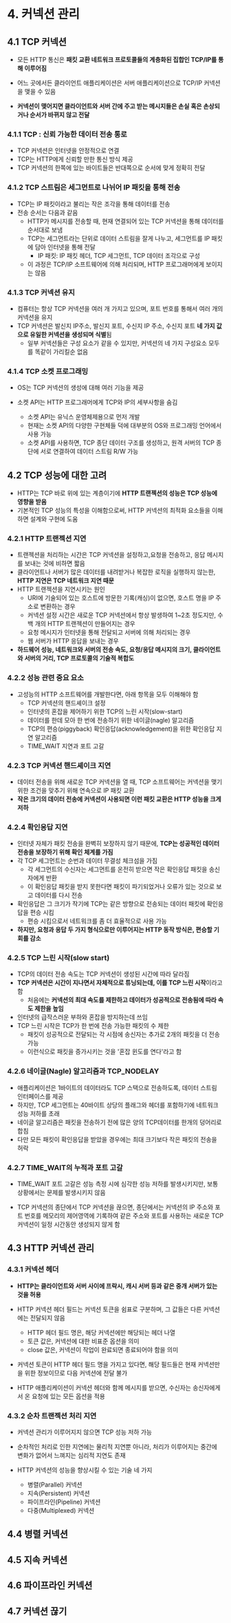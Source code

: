 # 4. 커넥션 관리

## 4.1 TCP 커넥션

- 모든 HTTP 통신은 **패킷 교환 네트워크 프로토콜들의 계층화된 집합인 TCP/IP를 통해 이루어짐**
- 어느 곳에서든 클라이언트 애플리케이션은 서버 애플리케이션으로 TCP/IP 커넥션을 맺을 수 있음

- **커넥션이 맺어지면 클라이언트와 서버 간에 주고 받는 메시지들은 손실 혹은 손상되거나 순서가 바뀌지 않고 전달**

### 4.1.1 TCP : 신뢰 가능한 데이터 전송 통로

- TCP 커넥션은 인터넷을 안정적으로 연결
- TCP는 HTTP에게 신뢰할 만한 통신 방식 제공
- TCP 커넥션의 한쪽에 있는 바이트들은 반대쪽으로 순서에 맞게 정확히 전달

### 4.1.2 TCP 스트림은 세그먼트로 나뉘어 IP 패킷을 통해 전송

- TCP는 IP 패킷이라고 불리는 작은 조각을 통해 데이터를 전송
- 전송 순서는 다음과 같음
  - HTTP가 메시지를 전송할 때, 현재 연결되어 있는 TCP 커넥션을 통해 데이터를 순서대로 보냄
  - TCP는 세그먼트라는 단위로 데이터 스트림을 잘게 나누고, 세그먼트를 IP 패킷에 담아 인터넷을 통해 전달
    - IP 패킷: IP 패킷 헤더, TCP 세그먼트, TCP 데이터 조각으로 구성
  - 이 과정은 TCP/IP 소프트웨어에 의해 처리되며, HTTP 프로그래머에게 보이지는 않음

### 4.1.3 TCP 커넥션 유지

- 컴퓨터는 항상 TCP 커넥션을 여러 개 가지고 있으며, 포트 번호를 통해서 여러 개의 커넥션을 유지
- TCP 커넥션은 발신지 IP주소, 발신지 포트, 수신지 IP 주소, 수신지 포트 **네 가지 값으로 유일한 커넥션을 생성되며 식별**됨
  - 일부 커넥션들은 구성 요소가 같을 수 있지만, 커넥션의 네 가지 구성요소 모두를 똑같이 가리킬순 없음

### 4.1.4 TCP 소켓 프로그래밍

- OS는 TCP 커넥션의 생성에 대해 여러 기능을 제공

- 소켓 API는 HTTP 프로그래머에게 TCP와 IP의 세부사항을 숨김
  - 소켓 API는 유닉스 운영체제용으로 먼저 개발
  - 현재는 소켓 API의 다양한 구현체들 덕에 대부분의 OS와 프로그래밍 언어에서 사용 가능
  - 소켓 API를 사용하면, TCP 종단 데이터 구조를 생성하고, 원격 서버의 TCP 종단에 서로 연결하여 데이터 스트림 R/W 가능

## 4.2 TCP 성능에 대한 고려

- HTTP는 TCP 바로 위에 있는 계층이기에 **HTTP 트랜젝션의 성능은 TCP 성능에 영향을 받음**
- 기본적인 TCP 성능의 특성을 이해함으로써, HTTP 커넥션의 최적화 요소들을 이해하면 설계와 구현에 도움

### 4.2.1 HTTP 트랜젝션 지연

- 트랜젝션을 처리하는 시간은 TCP 커넥션을 설정하고,요청을 전송하고, 응답 메시지를 보내는 것에 비하면 짧음
- 클라이언트나 서버가 많은 데이터를 내려받거나 복잡한 로직을 실행하지 않는한, **HTTP 지연은 TCP 네트워크 지연 때문**
- HTTP 트랜젝션을 지연시키는 원인
  - URI에 기술되어 있는 호스트에 방문한 기록(캐싱)이 없으면, 호스트 명을 IP 주소로 변환하는 경우
  - 커넥션 설정 시간은 새로운 TCP 커넥션에서 항상 발생하여 1~2초 정도지만, 수백 개의 HTTP 트랜젝션이 만들어지는 경우
  - 요청 메시지가 인터넷을 통해 전달되고 서버에 의해 처리되는 경우
  - 웹 서버가 HTTP 응답을 보내는 경우
- **하드웨어 성능, 네트워크와 서버의 전송 속도, 요청/응답 메시지의 크기, 클라이언트와 서버의 거리, TCP 프로토콜의 기술적 복합도**

### 4.2.2 성능 관련 중요 요소

- 고성능의 HTTP 소프트웨어를 개발한다면, 아래 항목을 모두 이해해야 함
  - TCP 커넥션의 핸드셰이크 설정
  - 인터넷의 혼잡을 제어하기 위한 TCP의 느린 시작(slow-start)
  - 데이터를 한데 모아 한 번에 전송하기 위한 네이글(nagle) 알고리즘
  - TCP의 편승(piggyback) 확인응답(acknowledgement)을 위한 확인응답 지연 알고리즘
  - TIME_WAIT 지연과 포트 고갈

### 4.2.3 TCP 커넥션 핸드셰이크 지연

- 데이터 전송을 위해 새로운 TCP 커넥션을 열 때, TCP 소프트웨어는 커넥션을 맺기 위한 조건을 맞추기 위해 연속으로 IP 패킷 교환
- **작은 크기의 데이터 전송에 커넥션이 사용되면 이런 패킷 교환은 HTTP 성능을 크게 저하**

### 4.2.4 확인응답 지연

- 인터넷 자체가 패킷 전송을 완벽히 보장하지 않기 때문에, **TCP는 성공적인 데이터 전송을 보장하기 위해 확인 체계를 가짐**
- 각 TCP 세그먼트는 순번과 데이터 무결성 체크섬을 가짐
  - 각 세그먼트의 수신자는 세그먼트를 온전히 받으면 작은 확인응답 패킷을 송신자에게 반환
  - 이 확인응답 패킷을 받지 못한다면 패킷이 파기되었거나 오류가 있는 것으로 보고 데이터를 다시 전송
- 확인응답은 그 크기가 작기에 TCP는 같은 방향으로 전송되는 데이터 패킷에 확인응답을 편승 시킴
  - 편승 시킴으로서 네트워크를 좀 더 효율적으로 사용 가능
- **하지만, 요청과 응답 두 가지 형식으로만 이루어지는 HTTP 동작 방식은, 편승할 기회를 감소**

### 4.2.5 TCP 느린 시작(slow start)

- TCP의 데이터 전송 속도는 TCP 커넥션이 생성된 시간에 따라 달라짐
- **TCP 커넥션은 시간이 지나면서 자체적으로 튜닝되는데, 이를 TCP 느린 시작**이라고 함
  - 처음에는 **커넥션의 최대 속도를 제한하고 데이터가 성공적으로 전송됨에 따라 속도 제한을 높임**
- 인터넷의 급작스러운 부하와 혼잡을 방지하는데 쓰임
- TCP 느린 시작은 TCP가 한 번에 전송 가능한 패킷의 수 제한
  - 패킷이 성공적으로 전달되는 각 시점에 송신자는 추가로 2개의 패킷을 더 전송 가능
  - 이런식으로 패킷을 증가시키는 것을 '혼잡 윈도를 연다'라고 함

### 4.2.6 네이글(Nagle) 알고리즘과 TCP_NODELAY

- 애플리케이션은 1바이트의 데이터라도 TCP 스택으로 전송하도록, 데이터 스트림 인터페이스를 제공
- 하지만, TCP 세그먼트는 40바이트 상당의 플래그와 헤더를 포함하기에 네트워크 성능 저하를 초래
- 네이글 알고리즘은 패킷을 전송하기 전에 많은 양의 TCP데이터를 한개의 덩어리로 합침
- 다만 모든 패킷이 확인응답을 받았을 경우에는 최대 크기보다 작은 패킷의 전송을 허락

### 4.2.7 TIME_WAIT의 누적과 포트 고갈

- TIME_WAIT 포트 고갈은 성능 측정 시에 심각한 성능 저하를 발생시키지만, 보통 상황에서는 문제를 발생시키지 않음

- TCP 커넥션의 종단에서 TCP 커넥션을 끊으면, 종단에서는 커넥션의 IP 주소와 포트 번호를 메모리의 제어영역에 기록하여 같은 주소와 포트를 사용하는 새로운 TCP 커넥션이 일정 시간동안 생성되지 않게 함


## 4.3 HTTP 커넥션 관리

### 4.3.1 커넥션 헤더

- **HTTP는 클라이언트와 서버 사이에  프락시, 캐시 서버 등과 같은 중개 서버가 있는 것을 허용**
- HTTP 커넥션 헤더 필드는 커넥션 토큰을 쉼표로 구분하며,  그 값들은 다른 커넥션에는 전달되지 않음
  - HTTP 헤더 필드 명은, 해당 커넥션에만 해당되는 헤더 나열
  - 토큰 값은, 커넥션에 대한 비표준 옵션을 의미
  - close 값은, 커넥션이 작업이 완료되면 종료되어야 함을 의미

- 커넥션 토큰이 HTTP 헤더 필드 명을 가지고 있다면, 해당 필드들은 현재 커넥션만을 위한 정보이므로 다음 커넥션에 전달 불가
- HTTP 애플리케이션이 커넥션 헤더와 함께 메시지를 받으면, 수신자는 송신자에게서 온 요청에 있는 모든 옵션을 적용

### 4.3.2 순차 트랜젝션 처리 지연

- 커넥션 관리가 이루어지지 않으면 TCP 성능 저하 가능
- 순차적인 처리로 인한 지연에는 물리적 지연뿐 아니라, 처리가 이루어지는 중간에 변화가 없어서 느껴지는 심리적 지연도 존재

- HTTP 커넥션의 성능을 향상시킬 수 있는 기술 네 가지
  - 병렬(Parallel) 커넥션
  - 지속(Persistent) 커넥션 
  - 파이프라인(Pipeline) 커넥션
  - 다중(Multiplexed) 커넥션

## 4.4 병렬 커넥션

## 4.5 지속 커넥션

## 4.6 파이프라인 커넥션

## 4.7 커넥션 끊기

